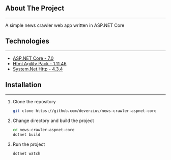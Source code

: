 ## About The Project
---
A simple news crawler web app written in ASP.NET Core

<!-- ## Table of Contents
1. [Prerequisites](#prerequisites)
2. [Installation](#installation)
3. [Usage](#usage) -->

## Technologies
---
- <a href="https://dotnet.microsoft.com/en-us/download" target="_blank">ASP.NET Core - 7.0</a>
- <a href="https://www.nuget.org/packages/HtmlAgilityPack/" target="_blank">Html Agility Pack - 1.11.46 </a> 
- <a href="https://www.nuget.org/packages/System.Net.Http/" target="_blank">System.Net.Http - 4.3.4</a>


## Installation
---
1. Clone the repository
   ```sh
   git clone https://github.com/deverzius/news-crawler-aspnet-core
   ```

2. Change directory and build the project
   ```sh
   cd news-crawler-aspnet-core
   dotnet build
   ```

3. Run the project
   ```sh
   dotnet watch
   ```

<!-- ## Usage

Use this space to show useful examples of how a project can be used. Additional screenshots, code examples and demos work well in this space. You may also link to more resources. -->
